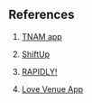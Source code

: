 ## References

1. [TNAM app](https://lantingko.framer.website/)

2. [ShiftUp](https://docs.google.com/presentation/d/1EdA7Kw_mTWeCMinMPdsjnb5ZTqYi28gpODSdrhxOeiQ/edit#slide=id.g257e45631a6_0_112)

3. [RAPIDLY!](https://www.figma.com/proto/Myma5kXBcQfW3uvzg6QkWm/Food-Ordering-App-Rapidly!?type=design&node-id=8-212&t=S6mcywHqWLzYruyC-1&scaling=scale-down&page-id=0%3A1&starting-point-node-id=1%3A2&show-proto-sidebar=1)

4. [Love Venue App](https://www.figma.com/proto/bk1hvB9VjPcxaUoIo2KgzG/Venue-Mockup?node-id=115-4&scaling=min-zoom&page-id=0%3A1&starting-point-node-id=115%3A4)
